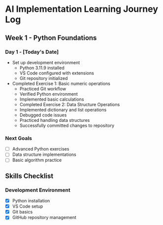# AI Implementation Learning Journey Log

## Week 1 - Python Foundations

### Day 1 - [Today's Date]
- Set up development environment
  - Python 3.11.9 installed
  - VS Code configured with extensions
  - Git repository initialized
- Completed Exercise 1: Basic numeric operations
  - Practiced Git workflow
  - Verified Python environment
  - Implemented basic calculations
  - Completed Exercise 2: Data Structure Operations
  - Implemented dictionary and list operations
  - Debugged code issues
  - Practiced handling data structures
  - Successfully committed changes to repository

### Next Goals
- [ ] Advanced Python exercises
- [ ] Data structure implementations
- [ ] Basic algorithm practice

## Skills Checklist
### Development Environment
- [x] Python installation
- [x] VS Code setup
- [x] Git basics
- [x] GitHub repository management